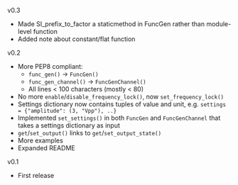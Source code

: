 v0.3
- Made SI_prefix_to_factor a staticmethod in FuncGen rather than module-level function
- Added note about constant/flat function

v0.2
- More PEP8 compliant:
  - `func_gen()` -> `FuncGen()`
  - `func_gen_channel()` -> `FuncGenChannel()`
  - All lines < 100 characters (mostly < 80)
- No more `enable`/`disable_frequency_lock()`, now `set_frequency_lock()`
- Settings dictionary now contains tuples of value and unit, e.g. `settings = {"amplitude": (3, "Vpp"), ..}`
- Implemented `set_settings()` in both `FuncGen` and `FuncGenChannel` that takes a settings dictionary as input
- `get`/`set_output()` links to `get`/`set_output_state()`
- More examples
- Expanded README

v0.1
- First release
